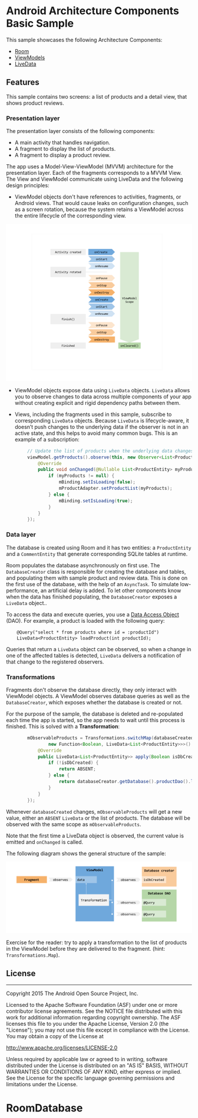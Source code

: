 Android Architecture Components Basic Sample
===================================

This sample showcases the following Architecture Components:

* [Room](https://developer.android.com/topic/libraries/architecture/room.html)
* [ViewModels](https://developer.android.com/reference/android/arch/lifecycle/ViewModel.html)
* [LiveData](https://developer.android.com/reference/android/arch/lifecycle/LiveData.html)

## Features

This sample contains two screens: a list of products and a detail view, that shows product reviews.

### Presentation layer

The presentation layer consists of the following components:
 * A main activity that handles navigation.
* A fragment to display the list of products.
* A fragment to display a product review.

The app uses a Model-View-ViewModel (MVVM) architecture for the presentation layer. Each of the fragments corresponds to a MVVM View. The View and ViewModel communicate  using LiveData and the following design principles:

* ViewModel objects don't have references to activities, fragments, or Android views. That would cause leaks on configuration changes, such as a screen rotation, because the system retains a ViewModel across the entire lifecycle of the corresponding view.



![ViewModel Diagram](docs/images/VM_diagram.png?raw=true "ViewModel Diagram")


* ViewModel objects expose data using `LiveData` objects. `LiveData` allows you to observe changes to data across multiple components of your app without creating explicit and rigid dependency paths between them.

* Views, including the fragments used in this sample, subscribe to corresponding `LiveData` objects. Because `LiveData` is lifecycle-aware, it doesn’t push changes to the underlying data if the observer is not in an active state, and this helps to avoid many common bugs. This is an example of a subscription:

```java
        // Update the list of products when the underlying data changes.
        viewModel.getProducts().observe(this, new Observer<List<ProductEntity>>() {
            @Override
            public void onChanged(@Nullable List<ProductEntity> myProducts) {
                if (myProducts != null) {
                    mBinding.setIsLoading(false);
                    mProductAdapter.setProductList(myProducts);
                } else {
                    mBinding.setIsLoading(true);
                }
            }
        });
```

### Data layer

The database is created using Room and it has two entities: a `ProductEntity` and a `CommentEntity` that generate corresponding SQLite tables at runtime.

Room populates the database asynchronously on first use. The `DatabaseCreator` class is responsible for creating the database and tables, and populating them with sample product and review data. This is done on the first use of the database, with the help of an `AsyncTask`. To simulate low-performance, an artificial delay is added. To let other components know when the data has finished populating, the `DatabaseCreator` exposes a `LiveData` object..

To access the data and execute queries, you use a [Data Access Object](https://developer.android.com/topic/libraries/architecture/room.html#daos) (DAO). For example, a product is loaded with the following query:

```
    @Query("select * from products where id = :productId")
    LiveData<ProductEntity> loadProduct(int productId);
```

Queries that return a `LiveData` object can be observed, so when  a change in one of the affected tables is detected, `LiveData` delivers a notification of that change to the registered observers.

### Transformations

Fragments don't observe the database directly, they only interact with ViewModel objects. A ViewModel observes database queries as well as the `DatabaseCreator`, which exposes whether the database is created or not.

For the purpose of the sample, the database is deleted and re-populated each time the app is started, so the app needs to wait until this process is finished. This is solved with a **Transformation**:

```java
        mObservableProducts = Transformations.switchMap(databaseCreated,
                new Function<Boolean, LiveData<List<ProductEntity>>>() {
            @Override
            public LiveData<List<ProductEntity>> apply(Boolean isDbCreated) {
                if (!isDbCreated) {
                    return ABSENT;
                } else {
                    return databaseCreator.getDatabase().productDao().loadAllProducts();
                }
            }
        });
```

Whenever `databaseCreated` changes, `mObservableProducts` will get a new value, either an `ABSENT` `LiveData` or the list of products. The database will be observed with the same scope as `mObservableProducts`.

Note that the first time a LiveData object is observed, the current value is emitted and `onChanged` is called.

The following diagram shows the general structure of the sample:


![ViewModel Subscriptions diagram](docs/images/VM_subscriptions.png?raw=true "ViewModel Subscriptions diagram")

Exercise for the reader: try to apply a transformation to the list of products in the ViewModel
before they are delivered to the fragment. (hint: `Transformations.Map`).

## License
-------

Copyright 2015 The Android Open Source Project, Inc.

Licensed to the Apache Software Foundation (ASF) under one or more contributor
license agreements.  See the NOTICE file distributed with this work for
additional information regarding copyright ownership.  The ASF licenses this
file to you under the Apache License, Version 2.0 (the "License"); you may not
use this file except in compliance with the License.  You may obtain a copy of
the License at

http://www.apache.org/licenses/LICENSE-2.0

Unless required by applicable law or agreed to in writing, software
distributed under the License is distributed on an "AS IS" BASIS, WITHOUT
WARRANTIES OR CONDITIONS OF ANY KIND, either express or implied.  See the
License for the specific language governing permissions and limitations under
the License.



# RoomDatabase
